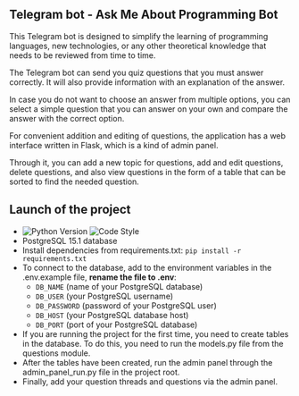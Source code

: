 ## Telegram bot - Ask Me About Programming Bot

This Telegram bot is designed to simplify the learning of programming languages, new technologies, or any other theoretical knowledge that needs to be reviewed from time to time.

The Telegram bot can send you quiz questions that you must answer correctly. It will also provide information with an explanation of the answer.

In case you do not want to choose an answer from multiple options, you can select a simple question that you can answer on your own and compare the answer with the correct option.

For convenient addition and editing of questions, the application has a web interface written in Flask, which is a kind of admin panel.

Through it, you can add a new topic for questions, add and edit questions, delete questions, and also view questions in the form of a table that can be sorted to find the needed question.

## Launch of the project

* ![Python Version](https://img.shields.io/badge/python-3.11-green) ![Code Style](https://img.shields.io/badge/code%20style-black-blue)
* PostgreSQL 15.1 database
* Install dependencies from requirements.txt: `pip install -r requirements.txt`
* To connect to the database, add to the environment variables in the .env.example file, **rename the file to .env**:
  - `DB_NAME` (name of your PostgreSQL database)
  - `DB_USER` (your PostgreSQL username)
  - `DB_PASSWORD` (password of your PostgreSQL user)
  - `DB_HOST` (your PostgreSQL database host)
  - `DB_PORT` (port of your PostgreSQL database)
* If you are running the project for the first time, you need to create tables in the database. To do this, you need to run the models.py file from the questions module.
* After the tables have been created, run the admin panel through the admin_panel_run.py file in the project root.
* Finally, add your question threads and questions via the admin panel.


